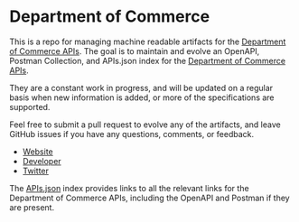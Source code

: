 # Department of CommerceThis is a repo for managing machine readable artifacts for the [Department of Commerce APIs](https://www.commerce.gov/). The goal is to maintain and evolve an OpenAPI, Postman Collection, and APIs.json index for the [Department of Commerce APIs](https://www.commerce.gov/).They are a constant work in progress, and will be updated on a regular basis when new information is added, or more of the specifications are supported.Feel free to submit a pull request to evolve any of the artifacts, and leave GitHub issues if you have any questions, comments, or feedback.- [Website](https://www.commerce.gov/)- [Developer](https://www.commerce.gov/)- [Twitter](https://twitter.com/CommerceGov)The [APIs.json](https://github.com/api-evangelist/department-of-commerce/blob/master/apis.json) index provides links to all the relevant links for the Department of Commerce APIs, including the OpenAPI and Postman if they are present.